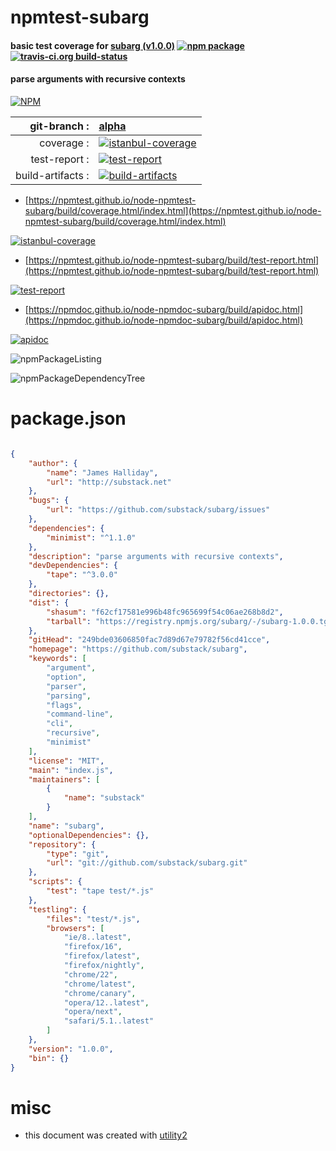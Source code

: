 # npmtest-subarg

#### basic test coverage for  [subarg (v1.0.0)](https://github.com/substack/subarg)  [![npm package](https://img.shields.io/npm/v/npmtest-subarg.svg?style=flat-square)](https://www.npmjs.org/package/npmtest-subarg) [![travis-ci.org build-status](https://api.travis-ci.org/npmtest/node-npmtest-subarg.svg)](https://travis-ci.org/npmtest/node-npmtest-subarg)

#### parse arguments with recursive contexts

[![NPM](https://nodei.co/npm/subarg.png?downloads=true&downloadRank=true&stars=true)](https://www.npmjs.com/package/subarg)

| git-branch : | [alpha](https://github.com/npmtest/node-npmtest-subarg/tree/alpha)|
|--:|:--|
| coverage : | [![istanbul-coverage](https://npmtest.github.io/node-npmtest-subarg/build/coverage.badge.svg)](https://npmtest.github.io/node-npmtest-subarg/build/coverage.html/index.html)|
| test-report : | [![test-report](https://npmtest.github.io/node-npmtest-subarg/build/test-report.badge.svg)](https://npmtest.github.io/node-npmtest-subarg/build/test-report.html)|
| build-artifacts : | [![build-artifacts](https://npmtest.github.io/node-npmtest-subarg/glyphicons_144_folder_open.png)](https://github.com/npmtest/node-npmtest-subarg/tree/gh-pages/build)|

- [https://npmtest.github.io/node-npmtest-subarg/build/coverage.html/index.html](https://npmtest.github.io/node-npmtest-subarg/build/coverage.html/index.html)

[![istanbul-coverage](https://npmtest.github.io/node-npmtest-subarg/build/screenCapture.buildCi.browser.%252Ftmp%252Fbuild%252Fcoverage.lib.html.png)](https://npmtest.github.io/node-npmtest-subarg/build/coverage.html/index.html)

- [https://npmtest.github.io/node-npmtest-subarg/build/test-report.html](https://npmtest.github.io/node-npmtest-subarg/build/test-report.html)

[![test-report](https://npmtest.github.io/node-npmtest-subarg/build/screenCapture.buildCi.browser.%252Ftmp%252Fbuild%252Ftest-report.html.png)](https://npmtest.github.io/node-npmtest-subarg/build/test-report.html)

- [https://npmdoc.github.io/node-npmdoc-subarg/build/apidoc.html](https://npmdoc.github.io/node-npmdoc-subarg/build/apidoc.html)

[![apidoc](https://npmdoc.github.io/node-npmdoc-subarg/build/screenCapture.buildCi.browser.%252Ftmp%252Fbuild%252Fapidoc.html.png)](https://npmdoc.github.io/node-npmdoc-subarg/build/apidoc.html)

![npmPackageListing](https://npmtest.github.io/node-npmtest-subarg/build/screenCapture.npmPackageListing.svg)

![npmPackageDependencyTree](https://npmtest.github.io/node-npmtest-subarg/build/screenCapture.npmPackageDependencyTree.svg)



# package.json

```json

{
    "author": {
        "name": "James Halliday",
        "url": "http://substack.net"
    },
    "bugs": {
        "url": "https://github.com/substack/subarg/issues"
    },
    "dependencies": {
        "minimist": "^1.1.0"
    },
    "description": "parse arguments with recursive contexts",
    "devDependencies": {
        "tape": "^3.0.0"
    },
    "directories": {},
    "dist": {
        "shasum": "f62cf17581e996b48fc965699f54c06ae268b8d2",
        "tarball": "https://registry.npmjs.org/subarg/-/subarg-1.0.0.tgz"
    },
    "gitHead": "249bde03606850fac7d89d67e79782f56cd41cce",
    "homepage": "https://github.com/substack/subarg",
    "keywords": [
        "argument",
        "option",
        "parser",
        "parsing",
        "flags",
        "command-line",
        "cli",
        "recursive",
        "minimist"
    ],
    "license": "MIT",
    "main": "index.js",
    "maintainers": [
        {
            "name": "substack"
        }
    ],
    "name": "subarg",
    "optionalDependencies": {},
    "repository": {
        "type": "git",
        "url": "git://github.com/substack/subarg.git"
    },
    "scripts": {
        "test": "tape test/*.js"
    },
    "testling": {
        "files": "test/*.js",
        "browsers": [
            "ie/8..latest",
            "firefox/16",
            "firefox/latest",
            "firefox/nightly",
            "chrome/22",
            "chrome/latest",
            "chrome/canary",
            "opera/12..latest",
            "opera/next",
            "safari/5.1..latest"
        ]
    },
    "version": "1.0.0",
    "bin": {}
}
```



# misc
- this document was created with [utility2](https://github.com/kaizhu256/node-utility2)
